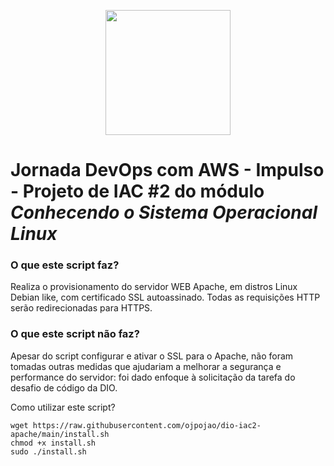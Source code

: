 <p align="center">
  <img src="https://hermes.digitalinnovation.one/tracks/7b035b91-8625-493c-a816-6740a4a25e9b.png" style="height: 200px; width:200px;"/>
</p>

# Jornada DevOps com AWS - Impulso - Projeto de IAC #2 do módulo *Conhecendo o Sistema Operacional Linux*

### O que este script faz?
Realiza o provisionamento do servidor WEB Apache, em distros Linux Debian like, com certificado SSL autoassinado. Todas as requisições HTTP serão redirecionadas para HTTPS.

### O que este script não faz?
Apesar do script configurar e ativar o SSL para o Apache, não foram tomadas outras medidas que ajudariam a melhorar a segurança e performance do servidor: foi dado enfoque à solicitação da tarefa do desafio de código da DIO.

Como utilizar este script?
```
wget https://raw.githubusercontent.com/ojpojao/dio-iac2-apache/main/install.sh
chmod +x install.sh
sudo ./install.sh
```
